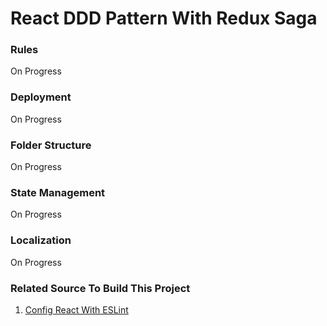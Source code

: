 # React DDD Pattern With Redux Saga

### Rules

On Progress

### Deployment

On Progress

### Folder Structure

On Progress

### State Management

On Progress

### Localization

On Progress

### Related Source To Build This Project

1. [Config React With ESLint](https://dev.to/knowankit/setup-eslint-and-prettier-in-react-app-357b)